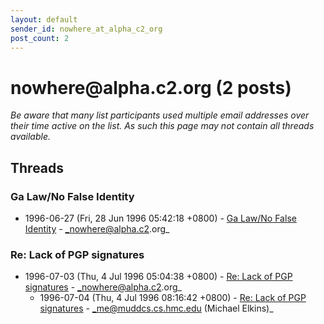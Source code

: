 ```yaml
---
layout: default
sender_id: nowhere_at_alpha_c2_org
post_count: 2
---
```


# nowhere<span>@</span>alpha.c2.org (2 posts)

_Be aware that many list participants used multiple email addresses over their time active on the list. As such this page may not contain all threads available._

## Threads

### Ga Law/No False Identity
+ 1996-06-27 (Fri, 28 Jun 1996 05:42:18 +0800) - [Ga Law/No False Identity](/archive/1996/06/3686497740b479f9586ea7004ddf4f823ffa5714b8b5dcad47311071e732bad5) - _nowhere@alpha.c2.org_

### Re: Lack of PGP signatures
+ 1996-07-03 (Thu, 4 Jul 1996 05:04:38 +0800) - [Re: Lack of PGP signatures](/archive/1996/07/7b44cd617567c36f5eaf15dd6a75c68be093423552101bb3a257d2e9c8e137b1) - _nowhere@alpha.c2.org_
  + 1996-07-04 (Thu, 4 Jul 1996 08:16:42 +0800) - [Re: Lack of PGP signatures](/archive/1996/07/e0ec28c8e8cdb632cb12f861ee8e0e7095b46d2806cba497f2e94984ab40f8a0) - _me@muddcs.cs.hmc.edu (Michael Elkins)_


